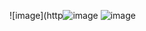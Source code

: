 ![image](http![image](https://github.com/user-attachments/assets/4f00e343-c9d1-4d1b-b12e-e77502363949)
![image](https://github.com/user-attachments/assets/1103b7c4-7cc5-4c82-99dd-772748063474)

